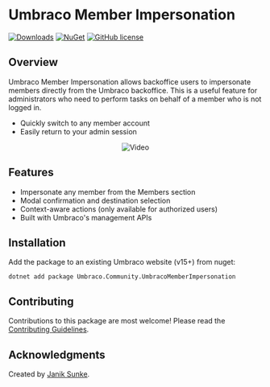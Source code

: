 # Umbraco Member Impersonation

[![Downloads](https://img.shields.io/nuget/dt/Umbraco.Community.UmbracoMemberImpersonation?color=cc9900)](https://www.nuget.org/packages/Umbraco.Community.UmbracoMemberImpersonation/)
[![NuGet](https://img.shields.io/nuget/vpre/Umbraco.Community.UmbracoMemberImpersonation?color=0273B3)](https://www.nuget.org/packages/Umbraco.Community.UmbracoMemberImpersonation)
[![GitHub license](https://img.shields.io/github/license/JanikSunke/UmbracoMemberImpersonation?color=8AB803)](../LICENSE)

## Overview
Umbraco Member Impersonation allows backoffice users to impersonate members directly from the Umbraco backoffice. This is a useful feature for administrators who need to perform tasks on behalf of a member who is not logged in.
- Quickly switch to any member account
- Easily return to your admin session

<p align="center">
  <img src="/docs/assets/impersonation-demo.gif" alt="Video">
</p>

## Features
- Impersonate any member from the Members section
- Modal confirmation and destination selection
- Context-aware actions (only available for authorized users)
- Built with Umbraco's management APIs

## Installation

Add the package to an existing Umbraco website (v15+) from nuget:

`dotnet add package Umbraco.Community.UmbracoMemberImpersonation`

## Contributing

Contributions to this package are most welcome! Please read the [Contributing Guidelines](CONTRIBUTING.md).

## Acknowledgments

Created by [Janik Sunke](https://github.com/JanikSunke).
